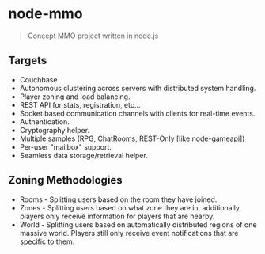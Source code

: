 # node-mmo
> Concept MMO project written in node.js

## Targets
* Couchbase
* Autonomous clustering across servers with distributed system handling.
* Player zoning and load balancing.
* REST API for stats, registration, etc...
* Socket based communication channels with clients for real-time events.
* Authentication.
* Cryptography helper.
* Multiple samples (RPG, ChatRooms, REST-Only [like node-gameapi])
* Per-user "mailbox" support.
* Seamless data storage/retrieval helper.

## Zoning Methodologies
* Rooms - Splitting users based on the room they have joined.
* Zones - Splitting users based on what zone they are in, additionally, players
  only receive information for players that are nearby.
* World - Splitting users based on automatically distributed regions of one
  massive world.  Players still only receive event notifications that are
  specific to them.

